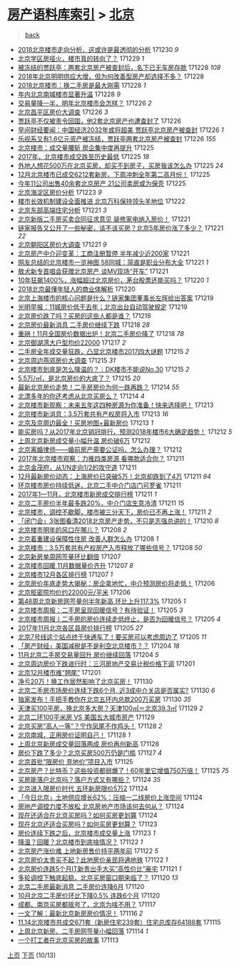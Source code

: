 [房产语料库索引](../../README.md)  > [北京](北京.md)
====
> [back](../README.md)

- [2018北京楼市走向分析，这或许是最透彻的分析](http://jkwz.applinzi.com/ittc/7052801668435936273.html#2018%E5%8C%97%E4%BA%AC%E6%A5%BC%E5%B8%82%E8%B5%B0%E5%90%91%E5%88%86%E6%9E%90%EF%BC%8C%E8%BF%99%E6%88%96%E8%AE%B8%E6%98%AF%E6%9C%80%E9%80%8F%E5%BD%BB%E7%9A%84%E5%88%86%E6%9E%90) 171230 *9* 
- [北京学区房哑火，楼市真的转向了？](http://jkwz.applinzi.com/ittc/7052520627456443408.html#%E5%8C%97%E4%BA%AC%E5%AD%A6%E5%8C%BA%E6%88%BF%E5%93%91%E7%81%AB%EF%BC%8C%E6%A5%BC%E5%B8%82%E7%9C%9F%E7%9A%84%E8%BD%AC%E5%90%91%E4%BA%86%EF%BC%9F) 171229 *1* 
- [被冻结的贾跃亭：两套北京房产被查封后，名下已无车房存款](http://jkwz.applinzi.com/ittc/7052204419385394192.html#%E8%A2%AB%E5%86%BB%E7%BB%93%E7%9A%84%E8%B4%BE%E8%B7%83%E4%BA%AD%EF%BC%9A%E4%B8%A4%E5%A5%97%E5%8C%97%E4%BA%AC%E6%88%BF%E4%BA%A7%E8%A2%AB%E6%9F%A5%E5%B0%81%E5%90%8E%EF%BC%8C%E5%90%8D%E4%B8%8B%E5%B7%B2%E6%97%A0%E8%BD%A6%E6%88%BF%E5%AD%98%E6%AC%BE) 171228 *108* 
- [2018年北京明明供应大增，但为何改善型房产却选择不多？](http://jkwz.applinzi.com/ittc/7052111402532078608.html#2018%E5%B9%B4%E5%8C%97%E4%BA%AC%E6%98%8E%E6%98%8E%E4%BE%9B%E5%BA%94%E5%A4%A7%E5%A2%9E%EF%BC%8C%E4%BD%86%E4%B8%BA%E4%BD%95%E6%94%B9%E5%96%84%E5%9E%8B%E6%88%BF%E4%BA%A7%E5%8D%B4%E9%80%89%E6%8B%A9%E4%B8%8D%E5%A4%9A%EF%BC%9F) 171228  
- [2018北京楼市：换二手房是最大刚需](http://jkwz.applinzi.com/ittc/7052068205596509201.html#2018%E5%8C%97%E4%BA%AC%E6%A5%BC%E5%B8%82%EF%BC%9A%E6%8D%A2%E4%BA%8C%E6%89%8B%E6%88%BF%E6%98%AF%E6%9C%80%E5%A4%A7%E5%88%9A%E9%9C%80) 171228 *1* 
- [年内北京南城楼市显著升温](http://jkwz.applinzi.com/ittc/7052055988633338896.html#%E5%B9%B4%E5%86%85%E5%8C%97%E4%BA%AC%E5%8D%97%E5%9F%8E%E6%A5%BC%E5%B8%82%E6%98%BE%E8%91%97%E5%8D%87%E6%B8%A9) 171228 *9* 
- [交易量降一半，明年北京楼市会怎样？](http://jkwz.applinzi.com/ittc/7051500722942641168.html#%E4%BA%A4%E6%98%93%E9%87%8F%E9%99%8D%E4%B8%80%E5%8D%8A%EF%BC%8C%E6%98%8E%E5%B9%B4%E5%8C%97%E4%BA%AC%E6%A5%BC%E5%B8%82%E4%BC%9A%E6%80%8E%E6%A0%B7%EF%BC%9F) 171226 *2* 
- [北京昌平区房价大调查](http://jkwz.applinzi.com/ittc/7051472347498808337.html#%E5%8C%97%E4%BA%AC%E6%98%8C%E5%B9%B3%E5%8C%BA%E6%88%BF%E4%BB%B7%E5%A4%A7%E8%B0%83%E6%9F%A5) 171226 *3* 
- [贾跃亭不仅被责令回国，他2套北京房产也遭查封了](http://jkwz.applinzi.com/ittc/7051407440954786832.html#%E8%B4%BE%E8%B7%83%E4%BA%AD%E4%B8%8D%E4%BB%85%E8%A2%AB%E8%B4%A3%E4%BB%A4%E5%9B%9E%E5%9B%BD%EF%BC%8C%E4%BB%962%E5%A5%97%E5%8C%97%E4%BA%AC%E6%88%BF%E4%BA%A7%E4%B9%9F%E9%81%AD%E6%9F%A5%E5%B0%81%E4%BA%86) 171226  
- [早间财经要闻：中国经济2032年或将超美 贾跃亭北京房产被查封](http://jkwz.applinzi.com/ittc/7051310027325834256.html#%E6%97%A9%E9%97%B4%E8%B4%A2%E7%BB%8F%E8%A6%81%E9%97%BB%EF%BC%9A%E4%B8%AD%E5%9B%BD%E7%BB%8F%E6%B5%8E2032%E5%B9%B4%E6%88%96%E5%B0%86%E8%B6%85%E7%BE%8E+%E8%B4%BE%E8%B7%83%E4%BA%AD%E5%8C%97%E4%BA%AC%E6%88%BF%E4%BA%A7%E8%A2%AB%E6%9F%A5%E5%B0%81) 171226 *1* 
- [乐视系又有1.6亿元资产被冻结，贾跃亭两套北京房产被查封](http://jkwz.applinzi.com/ittc/7051296372941128720.html#%E4%B9%90%E8%A7%86%E7%B3%BB%E5%8F%88%E6%9C%891.6%E4%BA%BF%E5%85%83%E8%B5%84%E4%BA%A7%E8%A2%AB%E5%86%BB%E7%BB%93%EF%BC%8C%E8%B4%BE%E8%B7%83%E4%BA%AD%E4%B8%A4%E5%A5%97%E5%8C%97%E4%BA%AC%E6%88%BF%E4%BA%A7%E8%A2%AB%E6%9F%A5%E5%B0%81) 171226 *155* 
- [北京楼市：成交量腰斩 房企集中度再提升](http://jkwz.applinzi.com/ittc/7051052203735778321.html#%E5%8C%97%E4%BA%AC%E6%A5%BC%E5%B8%82%EF%BC%9A%E6%88%90%E4%BA%A4%E9%87%8F%E8%85%B0%E6%96%A9+%E6%88%BF%E4%BC%81%E9%9B%86%E4%B8%AD%E5%BA%A6%E5%86%8D%E6%8F%90%E5%8D%87) 171225  
- [2017年，北京楼市成交跌至历史最低](http://jkwz.applinzi.com/ittc/7051005137458299920.html#2017%E5%B9%B4%EF%BC%8C%E5%8C%97%E4%BA%AC%E6%A5%BC%E5%B8%82%E6%88%90%E4%BA%A4%E8%B7%8C%E8%87%B3%E5%8E%86%E5%8F%B2%E6%9C%80%E4%BD%8E) 171225 *18* 
- [外地人想花500万在北京买房，却买不到房子，买房我该怎么办](http://jkwz.applinzi.com/ittc/7050988610763883536.html#%E5%A4%96%E5%9C%B0%E4%BA%BA%E6%83%B3%E8%8A%B1500%E4%B8%87%E5%9C%A8%E5%8C%97%E4%BA%AC%E4%B9%B0%E6%88%BF%EF%BC%8C%E5%8D%B4%E4%B9%B0%E4%B8%8D%E5%88%B0%E6%88%BF%E5%AD%90%EF%BC%8C%E4%B9%B0%E6%88%BF%E6%88%91%E8%AF%A5%E6%80%8E%E4%B9%88%E5%8A%9E) 171225 *24* 
- [12月北京楼市已成交6212套新房，下周冲刺全年第二高月份！](http://jkwz.applinzi.com/ittc/7050965748522943504.html#12%E6%9C%88%E5%8C%97%E4%BA%AC%E6%A5%BC%E5%B8%82%E5%B7%B2%E6%88%90%E4%BA%A46212%E5%A5%97%E6%96%B0%E6%88%BF%EF%BC%8C%E4%B8%8B%E5%91%A8%E5%86%B2%E5%88%BA%E5%85%A8%E5%B9%B4%E7%AC%AC%E4%BA%8C%E9%AB%98%E6%9C%88%E4%BB%BD%EF%BC%81) 171225  
- [今年11公司出售40余套北京房产 21公司卖房或为保壳](http://jkwz.applinzi.com/ittc/7050940171485185040.html#%E4%BB%8A%E5%B9%B411%E5%85%AC%E5%8F%B8%E5%87%BA%E5%94%AE40%E4%BD%99%E5%A5%97%E5%8C%97%E4%BA%AC%E6%88%BF%E4%BA%A7+21%E5%85%AC%E5%8F%B8%E5%8D%96%E6%88%BF%E6%88%96%E4%B8%BA%E4%BF%9D%E5%A3%B3) 171225  
- [北京海淀区房价分析](http://jkwz.applinzi.com/ittc/7050394087625065488.html#%E5%8C%97%E4%BA%AC%E6%B5%B7%E6%B7%80%E5%8C%BA%E6%88%BF%E4%BB%B7%E5%88%86%E6%9E%90) 171223 *9* 
- [楼市长效机制建设全面推进 北京万科保持领头羊地位](http://jkwz.applinzi.com/ittc/7049848763760247825.html#%E6%A5%BC%E5%B8%82%E9%95%BF%E6%95%88%E6%9C%BA%E5%88%B6%E5%BB%BA%E8%AE%BE%E5%85%A8%E9%9D%A2%E6%8E%A8%E8%BF%9B+%E5%8C%97%E4%BA%AC%E4%B8%87%E7%A7%91%E4%BF%9D%E6%8C%81%E9%A2%86%E5%A4%B4%E7%BE%8A%E5%9C%B0%E4%BD%8D) 171222  
- [北京东部高端住宅分析](http://jkwz.applinzi.com/ittc/7049646948435362833.html#%E5%8C%97%E4%BA%AC%E4%B8%9C%E9%83%A8%E9%AB%98%E7%AB%AF%E4%BD%8F%E5%AE%85%E5%88%86%E6%9E%90) 171221 *3* 
- [北京新版二手房买卖合同征求意见 装修家电纳入房价！](http://jkwz.applinzi.com/ittc/7049619568094348305.html#%E5%8C%97%E4%BA%AC%E6%96%B0%E7%89%88%E4%BA%8C%E6%89%8B%E6%88%BF%E4%B9%B0%E5%8D%96%E5%90%88%E5%90%8C%E5%BE%81%E6%B1%82%E6%84%8F%E8%A7%81+%E8%A3%85%E4%BF%AE%E5%AE%B6%E7%94%B5%E7%BA%B3%E5%85%A5%E6%88%BF%E4%BB%B7%EF%BC%81) 171221  
- [链家报告又公开了一些秘密，该不该买房？北京5年房价涨了多少？](http://jkwz.applinzi.com/ittc/7049588111141504017.html#%E9%93%BE%E5%AE%B6%E6%8A%A5%E5%91%8A%E5%8F%88%E5%85%AC%E5%BC%80%E4%BA%86%E4%B8%80%E4%BA%9B%E7%A7%98%E5%AF%86%EF%BC%8C%E8%AF%A5%E4%B8%8D%E8%AF%A5%E4%B9%B0%E6%88%BF%EF%BC%9F%E5%8C%97%E4%BA%AC5%E5%B9%B4%E6%88%BF%E4%BB%B7%E6%B6%A8%E4%BA%86%E5%A4%9A%E5%B0%91%EF%BC%9F) 171221 *22* 
- [北京朝阳区房价大调查](http://jkwz.applinzi.com/ittc/7049555114971366417.html#%E5%8C%97%E4%BA%AC%E6%9C%9D%E9%98%B3%E5%8C%BA%E6%88%BF%E4%BB%B7%E5%A4%A7%E8%B0%83%E6%9F%A5) 171221 *9* 
- [北京房产中介迎变革：工商注册暂停 半年减少近200家](http://jkwz.applinzi.com/ittc/7049544968870298640.html#%E5%8C%97%E4%BA%AC%E6%88%BF%E4%BA%A7%E4%B8%AD%E4%BB%8B%E8%BF%8E%E5%8F%98%E9%9D%A9%EF%BC%9A%E5%B7%A5%E5%95%86%E6%B3%A8%E5%86%8C%E6%9A%82%E5%81%9C+%E5%8D%8A%E5%B9%B4%E5%87%8F%E5%B0%91%E8%BF%91200%E5%AE%B6) 171221  
- [网友总结的北京楼市一览神图 58同城：简直是职业分布大全](http://jkwz.applinzi.com/ittc/7049542156534940689.html#%E7%BD%91%E5%8F%8B%E6%80%BB%E7%BB%93%E7%9A%84%E5%8C%97%E4%BA%AC%E6%A5%BC%E5%B8%82%E4%B8%80%E8%A7%88%E7%A5%9E%E5%9B%BE+58%E5%90%8C%E5%9F%8E%EF%BC%9A%E7%AE%80%E7%9B%B4%E6%98%AF%E8%81%8C%E4%B8%9A%E5%88%86%E5%B8%83%E5%A4%A7%E5%85%A8) 171221 *1* 
- [敖犬新专首唱会获赠北京房产 谈MV现场“开车”](http://jkwz.applinzi.com/ittc/7049470450210440209.html#%E6%95%96%E7%8A%AC%E6%96%B0%E4%B8%93%E9%A6%96%E5%94%B1%E4%BC%9A%E8%8E%B7%E8%B5%A0%E5%8C%97%E4%BA%AC%E6%88%BF%E4%BA%A7+%E8%B0%88MV%E7%8E%B0%E5%9C%BA%E2%80%9C%E5%BC%80%E8%BD%A6%E2%80%9D) 171221  
- [10年狂飙1400%，涨幅超过北京房价，茅台股票还能买吗？](http://jkwz.applinzi.com/ittc/7049299931955725329.html#10%E5%B9%B4%E7%8B%82%E9%A3%991400%25%EF%BC%8C%E6%B6%A8%E5%B9%85%E8%B6%85%E8%BF%87%E5%8C%97%E4%BA%AC%E6%88%BF%E4%BB%B7%EF%BC%8C%E8%8C%85%E5%8F%B0%E8%82%A1%E7%A5%A8%E8%BF%98%E8%83%BD%E4%B9%B0%E5%90%97%EF%BC%9F) 171220 *1* 
- [2018北京最懂年轻人的商业体解析](http://jkwz.applinzi.com/ittc/7049179930833716241.html#2018%E5%8C%97%E4%BA%AC%E6%9C%80%E6%87%82%E5%B9%B4%E8%BD%BB%E4%BA%BA%E7%9A%84%E5%95%86%E4%B8%9A%E4%BD%93%E8%A7%A3%E6%9E%90) 171220  
- [北京上海楼市的核心问题是什么？链家集团董事长左晖给出答案](http://jkwz.applinzi.com/ittc/7048726013448553488.html#%E5%8C%97%E4%BA%AC%E4%B8%8A%E6%B5%B7%E6%A5%BC%E5%B8%82%E7%9A%84%E6%A0%B8%E5%BF%83%E9%97%AE%E9%A2%98%E6%98%AF%E4%BB%80%E4%B9%88%EF%BC%9F%E9%93%BE%E5%AE%B6%E9%9B%86%E5%9B%A2%E8%91%A3%E4%BA%8B%E9%95%BF%E5%B7%A6%E6%99%96%E7%BB%99%E5%87%BA%E7%AD%94%E6%A1%88) 171219  
- [光明早报：11城房价低于去年；北京出台自动驾驶规定](http://jkwz.applinzi.com/ittc/7048686571979539472.html#%E5%85%89%E6%98%8E%E6%97%A9%E6%8A%A5%EF%BC%9A11%E5%9F%8E%E6%88%BF%E4%BB%B7%E4%BD%8E%E4%BA%8E%E5%8E%BB%E5%B9%B4%EF%BC%9B%E5%8C%97%E4%BA%AC%E5%87%BA%E5%8F%B0%E8%87%AA%E5%8A%A8%E9%A9%BE%E9%A9%B6%E8%A7%84%E5%AE%9A) 171219  
- [北京房价跌了吗？买房的这些人都是谁？](http://jkwz.applinzi.com/ittc/7048566950312018961.html#%E5%8C%97%E4%BA%AC%E6%88%BF%E4%BB%B7%E8%B7%8C%E4%BA%86%E5%90%97%EF%BC%9F%E4%B9%B0%E6%88%BF%E7%9A%84%E8%BF%99%E4%BA%9B%E4%BA%BA%E9%83%BD%E6%98%AF%E8%B0%81%EF%BC%9F) 171218  
- [北京房价最新消息 二手房价继续下跌](http://jkwz.applinzi.com/ittc/7048385846112158737.html#%E5%8C%97%E4%BA%AC%E6%88%BF%E4%BB%B7%E6%9C%80%E6%96%B0%E6%B6%88%E6%81%AF+%E4%BA%8C%E6%89%8B%E6%88%BF%E4%BB%B7%E7%BB%A7%E7%BB%AD%E4%B8%8B%E8%B7%8C) 171218 *28* 
- [重磅！11月全国房价数据出炉！北京二手房价降了](http://jkwz.applinzi.com/ittc/7048348452008756241.html#%E9%87%8D%E7%A3%85%EF%BC%8111%E6%9C%88%E5%85%A8%E5%9B%BD%E6%88%BF%E4%BB%B7%E6%95%B0%E6%8D%AE%E5%87%BA%E7%82%89%EF%BC%81%E5%8C%97%E4%BA%AC%E4%BA%8C%E6%89%8B%E6%88%BF%E4%BB%B7%E9%99%8D%E4%BA%86) 171218 *78* 
- [北京御湖湾大户型均价22000](http://jkwz.applinzi.com/ittc/7047997376390759440.html#%E5%8C%97%E4%BA%AC%E5%BE%A1%E6%B9%96%E6%B9%BE%E5%A4%A7%E6%88%B7%E5%9E%8B%E5%9D%87%E4%BB%B722000) 171217 *2* 
- [二手房全年成交量狂跌，凸显北京楼市2017四大谜题](http://jkwz.applinzi.com/ittc/7047418983530103824.html#%E4%BA%8C%E6%89%8B%E6%88%BF%E5%85%A8%E5%B9%B4%E6%88%90%E4%BA%A4%E9%87%8F%E7%8B%82%E8%B7%8C%EF%BC%8C%E5%87%B8%E6%98%BE%E5%8C%97%E4%BA%AC%E6%A5%BC%E5%B8%822017%E5%9B%9B%E5%A4%A7%E8%B0%9C%E9%A2%98) 171215 *2* 
- [北京周边燕郊房价大调查](http://jkwz.applinzi.com/ittc/7047398519399253009.html#%E5%8C%97%E4%BA%AC%E5%91%A8%E8%BE%B9%E7%87%95%E9%83%8A%E6%88%BF%E4%BB%B7%E5%A4%A7%E8%B0%83%E6%9F%A5) 171215 *31* 
- [北京楼市到底是怎么降温的？︱DK楼市不能说No.30](http://jkwz.applinzi.com/ittc/7047315770793542672.html#%E5%8C%97%E4%BA%AC%E6%A5%BC%E5%B8%82%E5%88%B0%E5%BA%95%E6%98%AF%E6%80%8E%E4%B9%88%E9%99%8D%E6%B8%A9%E7%9A%84%EF%BC%9F%EF%B8%B1DK%E6%A5%BC%E5%B8%82%E4%B8%8D%E8%83%BD%E8%AF%B4No.30) 171215 *2* 
- [5.5万/㎡，是北京房价的大底了？](http://jkwz.applinzi.com/ittc/7047250411814126609.html#5.5%E4%B8%87%2F%E3%8E%A1%EF%BC%8C%E6%98%AF%E5%8C%97%E4%BA%AC%E6%88%BF%E4%BB%B7%E7%9A%84%E5%A4%A7%E5%BA%95%E4%BA%86%EF%BC%9F) 171215 *20* 
- [最新北京房价走势！二手房房价为何一跌再跌？](http://jkwz.applinzi.com/ittc/7046972182809281552.html#%E6%9C%80%E6%96%B0%E5%8C%97%E4%BA%AC%E6%88%BF%E4%BB%B7%E8%B5%B0%E5%8A%BF%EF%BC%81%E4%BA%8C%E6%89%8B%E6%88%BF%E6%88%BF%E4%BB%B7%E4%B8%BA%E4%BD%95%E4%B8%80%E8%B7%8C%E5%86%8D%E8%B7%8C%EF%BC%9F) 171214 *55* 
- [北漂多年的你还考虑从北京买房么？](http://jkwz.applinzi.com/ittc/7017689007679603729.html#%E5%8C%97%E6%BC%82%E5%A4%9A%E5%B9%B4%E7%9A%84%E4%BD%A0%E8%BF%98%E8%80%83%E8%99%91%E4%BB%8E%E5%8C%97%E4%BA%AC%E4%B9%B0%E6%88%BF%E4%B9%88%EF%BC%9F) 171214 *4* 
- [北京楼市新观察：未来五年这四种房源为你准备！快来选择吧！](http://jkwz.applinzi.com/ittc/7046606395200242704.html#%E5%8C%97%E4%BA%AC%E6%A5%BC%E5%B8%82%E6%96%B0%E8%A7%82%E5%AF%9F%EF%BC%9A%E6%9C%AA%E6%9D%A5%E4%BA%94%E5%B9%B4%E8%BF%99%E5%9B%9B%E7%A7%8D%E6%88%BF%E6%BA%90%E4%B8%BA%E4%BD%A0%E5%87%86%E5%A4%87%EF%BC%81%E5%BF%AB%E6%9D%A5%E9%80%89%E6%8B%A9%E5%90%A7%EF%BC%81) 171213  
- [北京楼市新消息：3.5万套共有产权房将入市](http://jkwz.applinzi.com/ittc/7046530559818335248.html#%E5%8C%97%E4%BA%AC%E6%A5%BC%E5%B8%82%E6%96%B0%E6%B6%88%E6%81%AF%EF%BC%9A3.5%E4%B8%87%E5%A5%97%E5%85%B1%E6%9C%89%E4%BA%A7%E6%9D%83%E6%88%BF%E5%B0%86%E5%85%A5%E5%B8%82) 171213 *16* 
- [北京及京周边最全！买房地图+最新房价](http://jkwz.applinzi.com/ittc/7046515519664948241.html#%E5%8C%97%E4%BA%AC%E5%8F%8A%E4%BA%AC%E5%91%A8%E8%BE%B9%E6%9C%80%E5%85%A8%EF%BC%81%E4%B9%B0%E6%88%BF%E5%9C%B0%E5%9B%BE%2B%E6%9C%80%E6%96%B0%E6%88%BF%E4%BB%B7) 171213 *1* 
- [能买房吗？从2017年北京销冠排行，预测2018年楼市6大确定趋势！](http://jkwz.applinzi.com/ittc/7046164802483782673.html#%E8%83%BD%E4%B9%B0%E6%88%BF%E5%90%97%EF%BC%9F%E4%BB%8E2017%E5%B9%B4%E5%8C%97%E4%BA%AC%E9%94%80%E5%86%A0%E6%8E%92%E8%A1%8C%EF%BC%8C%E9%A2%84%E6%B5%8B2018%E5%B9%B4%E6%A5%BC%E5%B8%826%E5%A4%A7%E7%A1%AE%E5%AE%9A%E8%B6%8B%E5%8A%BF%EF%BC%81) 171212 *5* 
- [上周北京新房成交量小幅升温 房价破6万](http://jkwz.applinzi.com/ittc/7046154117238490128.html#%E4%B8%8A%E5%91%A8%E5%8C%97%E4%BA%AC%E6%96%B0%E6%88%BF%E6%88%90%E4%BA%A4%E9%87%8F%E5%B0%8F%E5%B9%85%E5%8D%87%E6%B8%A9+%E6%88%BF%E4%BB%B7%E7%A0%B46%E4%B8%87) 171212  
- [北京离婚律师——婚前房产需要公证吗，怎么办理？](http://jkwz.applinzi.com/ittc/7046153780792394768.html#%E5%8C%97%E4%BA%AC%E7%A6%BB%E5%A9%9A%E5%BE%8B%E5%B8%88%E2%80%94%E2%80%94%E5%A9%9A%E5%89%8D%E6%88%BF%E4%BA%A7%E9%9C%80%E8%A6%81%E5%85%AC%E8%AF%81%E5%90%97%EF%BC%8C%E6%80%8E%E4%B9%88%E5%8A%9E%E7%90%86%EF%BC%9F) 171212  
- [2017年北京楼市观察：力推四类房源 看哪款适合你？](http://jkwz.applinzi.com/ittc/7045835244022793233.html#2017%E5%B9%B4%E5%8C%97%E4%BA%AC%E6%A5%BC%E5%B8%82%E8%A7%82%E5%AF%9F%EF%BC%9A%E5%8A%9B%E6%8E%A8%E5%9B%9B%E7%B1%BB%E6%88%BF%E6%BA%90+%E7%9C%8B%E5%93%AA%E6%AC%BE%E9%80%82%E5%90%88%E4%BD%A0%EF%BC%9F) 171211  
- [北京金茂府，从1/N走向1/2的攻守道](http://jkwz.applinzi.com/ittc/7045784819751978001.html#%E5%8C%97%E4%BA%AC%E9%87%91%E8%8C%82%E5%BA%9C%EF%BC%8C%E4%BB%8E1%2FN%E8%B5%B0%E5%90%911%2F2%E7%9A%84%E6%94%BB%E5%AE%88%E9%81%93) 171211  
- [12月最新房价动态：上海房价已突破5万！北京却跌到了4万](http://jkwz.applinzi.com/ittc/7045758773568734225.html#12%E6%9C%88%E6%9C%80%E6%96%B0%E6%88%BF%E4%BB%B7%E5%8A%A8%E6%80%81%EF%BC%9A%E4%B8%8A%E6%B5%B7%E6%88%BF%E4%BB%B7%E5%B7%B2%E7%AA%81%E7%A0%B45%E4%B8%87%EF%BC%81%E5%8C%97%E4%BA%AC%E5%8D%B4%E8%B7%8C%E5%88%B0%E4%BA%864%E4%B8%87) 171211 *94* 
- [环京楼市房价持续低迷，北京二手中介门店门可罗雀](http://jkwz.applinzi.com/ittc/7045758361545475088.html#%E7%8E%AF%E4%BA%AC%E6%A5%BC%E5%B8%82%E6%88%BF%E4%BB%B7%E6%8C%81%E7%BB%AD%E4%BD%8E%E8%BF%B7%EF%BC%8C%E5%8C%97%E4%BA%AC%E4%BA%8C%E6%89%8B%E4%B8%AD%E4%BB%8B%E9%97%A8%E5%BA%97%E9%97%A8%E5%8F%AF%E7%BD%97%E9%9B%80) 171211  
- [2017年1—11月，北京楼市新房成交排行榜](http://jkwz.applinzi.com/ittc/7045746302661428241.html#2017%E5%B9%B41%E2%80%9411%E6%9C%88%EF%BC%8C%E5%8C%97%E4%BA%AC%E6%A5%BC%E5%B8%82%E6%96%B0%E6%88%BF%E6%88%90%E4%BA%A4%E6%8E%92%E8%A1%8C%E6%A6%9C) 171211 *1* 
- [北京二手房价半年最多跌20%，中介门店生意冷清](http://jkwz.applinzi.com/ittc/7045726298868024337.html#%E5%8C%97%E4%BA%AC%E4%BA%8C%E6%89%8B%E6%88%BF%E4%BB%B7%E5%8D%8A%E5%B9%B4%E6%9C%80%E5%A4%9A%E8%B7%8C20%25%EF%BC%8C%E4%B8%AD%E4%BB%8B%E9%97%A8%E5%BA%97%E7%94%9F%E6%84%8F%E5%86%B7%E6%B8%85) 171211 *15* 
- [北京楼市，调控不歇脚，楼市被三分天下，房价已不再上涨！](http://jkwz.applinzi.com/ittc/7045601678424802320.html#%E5%8C%97%E4%BA%AC%E6%A5%BC%E5%B8%82%EF%BC%8C%E8%B0%83%E6%8E%A7%E4%B8%8D%E6%AD%87%E8%84%9A%EF%BC%8C%E6%A5%BC%E5%B8%82%E8%A2%AB%E4%B8%89%E5%88%86%E5%A4%A9%E4%B8%8B%EF%BC%8C%E6%88%BF%E4%BB%B7%E5%B7%B2%E4%B8%8D%E5%86%8D%E4%B8%8A%E6%B6%A8%EF%BC%81) 171211 *2* 
- [「闭门会」3张图看清2018北京房产走势，不只是志强总讲的！](http://jkwz.applinzi.com/ittc/7045598960205431824.html#%E3%80%8C%E9%97%AD%E9%97%A8%E4%BC%9A%E3%80%8D3%E5%BC%A0%E5%9B%BE%E7%9C%8B%E6%B8%852018%E5%8C%97%E4%BA%AC%E6%88%BF%E4%BA%A7%E8%B5%B0%E5%8A%BF%EF%BC%8C%E4%B8%8D%E5%8F%AA%E6%98%AF%E5%BF%97%E5%BC%BA%E6%80%BB%E8%AE%B2%E7%9A%84%EF%BC%81) 171210 *8* 
- [北京楼市明年的风口在哪儿？](http://jkwz.applinzi.com/ittc/7044817120657933329.html#%E5%8C%97%E4%BA%AC%E6%A5%BC%E5%B8%82%E6%98%8E%E5%B9%B4%E7%9A%84%E9%A3%8E%E5%8F%A3%E5%9C%A8%E5%93%AA%E5%84%BF%EF%BC%9F) 171208 *2* 
- [北京着重建设保障性住房 改善人群怎么办](http://jkwz.applinzi.com/ittc/7044758814757225488.html#%E5%8C%97%E4%BA%AC%E7%9D%80%E9%87%8D%E5%BB%BA%E8%AE%BE%E4%BF%9D%E9%9A%9C%E6%80%A7%E4%BD%8F%E6%88%BF+%E6%94%B9%E5%96%84%E4%BA%BA%E7%BE%A4%E6%80%8E%E4%B9%88%E5%8A%9E) 171208 *1* 
- [北京楼市：3.5万套共有产权房产入市释放了哪些信号？](http://jkwz.applinzi.com/ittc/7044705425440637969.html#%E5%8C%97%E4%BA%AC%E6%A5%BC%E5%B8%82%EF%BC%9A3.5%E4%B8%87%E5%A5%97%E5%85%B1%E6%9C%89%E4%BA%A7%E6%9D%83%E6%88%BF%E4%BA%A7%E5%85%A5%E5%B8%82%E9%87%8A%E6%94%BE%E4%BA%86%E5%93%AA%E4%BA%9B%E4%BF%A1%E5%8F%B7%EF%BC%9F) 171208 *50* 
- [北京新房单周网签量环比翻倍](http://jkwz.applinzi.com/ittc/7044395020700877841.html#%E5%8C%97%E4%BA%AC%E6%96%B0%E6%88%BF%E5%8D%95%E5%91%A8%E7%BD%91%E7%AD%BE%E9%87%8F%E7%8E%AF%E6%AF%94%E7%BF%BB%E5%80%8D) 171207  
- [北京楼市回暖 11月数据量价齐升](http://jkwz.applinzi.com/ittc/7044384458763928593.html#%E5%8C%97%E4%BA%AC%E6%A5%BC%E5%B8%82%E5%9B%9E%E6%9A%96+11%E6%9C%88%E6%95%B0%E6%8D%AE%E9%87%8F%E4%BB%B7%E9%BD%90%E5%8D%87) 171207 *8* 
- [北京楼市12月各区排行榜](http://jkwz.applinzi.com/ittc/7044208355378201616.html#%E5%8C%97%E4%BA%AC%E6%A5%BC%E5%B8%8212%E6%9C%88%E5%90%84%E5%8C%BA%E6%8E%92%E8%A1%8C%E6%A6%9C) 171207 *1* 
- [北京房价年底走势大揭秘：房企拿地忙，中介预测房价将走低！](http://jkwz.applinzi.com/ittc/7044032384654115856.html#%E5%8C%97%E4%BA%AC%E6%88%BF%E4%BB%B7%E5%B9%B4%E5%BA%95%E8%B5%B0%E5%8A%BF%E5%A4%A7%E6%8F%AD%E7%A7%98%EF%BC%9A%E6%88%BF%E4%BC%81%E6%8B%BF%E5%9C%B0%E5%BF%99%EF%BC%8C%E4%B8%AD%E4%BB%8B%E9%A2%84%E6%B5%8B%E6%88%BF%E4%BB%B7%E5%B0%86%E8%B5%B0%E4%BD%8E%EF%BC%81) 171206  
- [北京枢密院均价约22000元/平米](http://jkwz.applinzi.com/ittc/7043906778897581072.html#%E5%8C%97%E4%BA%AC%E6%9E%A2%E5%AF%86%E9%99%A2%E5%9D%87%E4%BB%B7%E7%BA%A622000%E5%85%83%2F%E5%B9%B3%E7%B1%B3) 171206  
- [第48周北京新房网签量创半年新高 环比上升117.3%](http://jkwz.applinzi.com/ittc/7043649255640663056.html#%E7%AC%AC48%E5%91%A8%E5%8C%97%E4%BA%AC%E6%96%B0%E6%88%BF%E7%BD%91%E7%AD%BE%E9%87%8F%E5%88%9B%E5%8D%8A%E5%B9%B4%E6%96%B0%E9%AB%98+%E7%8E%AF%E6%AF%94%E4%B8%8A%E5%8D%87117.3%25) 171205 *1* 
- [北京楼市周报：二手房呈现回暖信号？有待验证！](http://jkwz.applinzi.com/ittc/7043621787659666449.html#%E5%8C%97%E4%BA%AC%E6%A5%BC%E5%B8%82%E5%91%A8%E6%8A%A5%EF%BC%9A%E4%BA%8C%E6%89%8B%E6%88%BF%E5%91%88%E7%8E%B0%E5%9B%9E%E6%9A%96%E4%BF%A1%E5%8F%B7%EF%BC%9F%E6%9C%89%E5%BE%85%E9%AA%8C%E8%AF%81%EF%BC%81) 171205 *3* 
- [北京楼市周报丨二手房的房价连续走低终止，是否为回暖信号？](http://jkwz.applinzi.com/ittc/7043621787491894288.html#%E5%8C%97%E4%BA%AC%E6%A5%BC%E5%B8%82%E5%91%A8%E6%8A%A5%E4%B8%A8%E4%BA%8C%E6%89%8B%E6%88%BF%E7%9A%84%E6%88%BF%E4%BB%B7%E8%BF%9E%E7%BB%AD%E8%B5%B0%E4%BD%8E%E7%BB%88%E6%AD%A2%EF%BC%8C%E6%98%AF%E5%90%A6%E4%B8%BA%E5%9B%9E%E6%9A%96%E4%BF%A1%E5%8F%B7%EF%BC%9F) 171205 *4* 
- [2017年11月北京各区县房价排行榜](http://jkwz.applinzi.com/ittc/7043557511104300049.html#2017%E5%B9%B411%E6%9C%88%E5%8C%97%E4%BA%AC%E5%90%84%E5%8C%BA%E5%8E%BF%E6%88%BF%E4%BB%B7%E6%8E%92%E8%A1%8C%E6%A6%9C) 171205 *27* 
- [北京7号线这个站点终于快通车了！要买房可以考虑周边了](http://jkwz.applinzi.com/ittc/7043522600003699729.html#%E5%8C%97%E4%BA%AC7%E5%8F%B7%E7%BA%BF%E8%BF%99%E4%B8%AA%E7%AB%99%E7%82%B9%E7%BB%88%E4%BA%8E%E5%BF%AB%E9%80%9A%E8%BD%A6%E4%BA%86%EF%BC%81%E8%A6%81%E4%B9%B0%E6%88%BF%E5%8F%AF%E4%BB%A5%E8%80%83%E8%99%91%E5%91%A8%E8%BE%B9%E4%BA%86) 171205 *11* 
- [「房产财经」美国减税是不是利空北京楼市？？](http://jkwz.applinzi.com/ittc/7043156395338236945.html#%E3%80%8C%E6%88%BF%E4%BA%A7%E8%B4%A2%E7%BB%8F%E3%80%8D%E7%BE%8E%E5%9B%BD%E5%87%8F%E7%A8%8E%E6%98%AF%E4%B8%8D%E6%98%AF%E5%88%A9%E7%A9%BA%E5%8C%97%E4%BA%AC%E6%A5%BC%E5%B8%82%EF%BC%9F%EF%BC%9F) 171204 *18* 
- [11月北京二手房交易量回升 房价继续回落](http://jkwz.applinzi.com/ittc/7043144136570438672.html#11%E6%9C%88%E5%8C%97%E4%BA%AC%E4%BA%8C%E6%89%8B%E6%88%BF%E4%BA%A4%E6%98%93%E9%87%8F%E5%9B%9E%E5%8D%87+%E6%88%BF%E4%BB%B7%E7%BB%A7%E7%BB%AD%E5%9B%9E%E8%90%BD) 171204 *5* 
- [北京周边房价下跌进行时：三河房地产交易计税价格下调](http://jkwz.applinzi.com/ittc/7042162800036676625.html#%E5%8C%97%E4%BA%AC%E5%91%A8%E8%BE%B9%E6%88%BF%E4%BB%B7%E4%B8%8B%E8%B7%8C%E8%BF%9B%E8%A1%8C%E6%97%B6%EF%BC%9A%E4%B8%89%E6%B2%B3%E6%88%BF%E5%9C%B0%E4%BA%A7%E4%BA%A4%E6%98%93%E8%AE%A1%E7%A8%8E%E4%BB%B7%E6%A0%BC%E4%B8%8B%E8%B0%83) 171201  
- [北京12月楼市难“翘尾”](http://jkwz.applinzi.com/ittc/7041943457734591505.html#%E5%8C%97%E4%BA%AC12%E6%9C%88%E6%A5%BC%E5%B8%82%E9%9A%BE%E2%80%9C%E7%BF%98%E5%B0%BE%E2%80%9D) 171201  
- [净亏20万！换工作居然影响了北京买房！](http://jkwz.applinzi.com/ittc/7041874705705862160.html#%E5%87%80%E4%BA%8F20%E4%B8%87%EF%BC%81%E6%8D%A2%E5%B7%A5%E4%BD%9C%E5%B1%85%E7%84%B6%E5%BD%B1%E5%93%8D%E4%BA%86%E5%8C%97%E4%BA%AC%E4%B9%B0%E6%88%BF%EF%BC%81) 171130  
- [北京二手房市场房价连续下跌6个月, 近3成中介关店是否属实?](http://jkwz.applinzi.com/ittc/7041780467559302160.html#%E5%8C%97%E4%BA%AC%E4%BA%8C%E6%89%8B%E6%88%BF%E5%B8%82%E5%9C%BA%E6%88%BF%E4%BB%B7%E8%BF%9E%E7%BB%AD%E4%B8%8B%E8%B7%8C6%E4%B8%AA%E6%9C%88%2C+%E8%BF%913%E6%88%90%E4%B8%AD%E4%BB%8B%E5%85%B3%E5%BA%97%E6%98%AF%E5%90%A6%E5%B1%9E%E5%AE%9E%3F) 171130 *6* 
- [独家发布！手把手教你在北京五环内总款200万买房](http://jkwz.applinzi.com/ittc/7041666061768852497.html#%E7%8B%AC%E5%AE%B6%E5%8F%91%E5%B8%83%EF%BC%81%E6%89%8B%E6%8A%8A%E6%89%8B%E6%95%99%E4%BD%A0%E5%9C%A8%E5%8C%97%E4%BA%AC%E4%BA%94%E7%8E%AF%E5%86%85%E6%80%BB%E6%AC%BE200%E4%B8%87%E4%B9%B0%E6%88%BF) 171130 *35* 
- [天津买100平房，换北京多大房？天津100㎡＝北京39.3㎡](http://jkwz.applinzi.com/ittc/7041312137144697872.html#%E5%A4%A9%E6%B4%A5%E4%B9%B0100%E5%B9%B3%E6%88%BF%EF%BC%8C%E6%8D%A2%E5%8C%97%E4%BA%AC%E5%A4%9A%E5%A4%A7%E6%88%BF%EF%BC%9F%E5%A4%A9%E6%B4%A5100%E3%8E%A1%EF%BC%9D%E5%8C%97%E4%BA%AC39.3%E3%8E%A1) 171129 *2* 
- [北京二环100平米房 VS 美国五大城市房产](http://jkwz.applinzi.com/ittc/7041159103106253840.html#%E5%8C%97%E4%BA%AC%E4%BA%8C%E7%8E%AF100%E5%B9%B3%E7%B1%B3%E6%88%BF+VS+%E7%BE%8E%E5%9B%BD%E4%BA%94%E5%A4%A7%E5%9F%8E%E5%B8%82%E6%88%BF%E4%BA%A7) 171129  
- [北京买房“高人一等”？宁作凤尾不作鸡头！](http://jkwz.applinzi.com/ittc/7041056007629833233.html#%E5%8C%97%E4%BA%AC%E4%B9%B0%E6%88%BF%E2%80%9C%E9%AB%98%E4%BA%BA%E4%B8%80%E7%AD%89%E2%80%9D%EF%BC%9F%E5%AE%81%E4%BD%9C%E5%87%A4%E5%B0%BE%E4%B8%8D%E4%BD%9C%E9%B8%A1%E5%A4%B4%EF%BC%81) 171128 *2* 
- [北京南城，正用房价证明自己！](http://jkwz.applinzi.com/ittc/7040949628541862928.html#%E5%8C%97%E4%BA%AC%E5%8D%97%E5%9F%8E%EF%BC%8C%E6%AD%A3%E7%94%A8%E6%88%BF%E4%BB%B7%E8%AF%81%E6%98%8E%E8%87%AA%E5%B7%B1%EF%BC%81) 171128 *1* 
- [上周北京新房成交量回落两成 房价再创新高](http://jkwz.applinzi.com/ittc/7040901189749703697.html#%E4%B8%8A%E5%91%A8%E5%8C%97%E4%BA%AC%E6%96%B0%E6%88%BF%E6%88%90%E4%BA%A4%E9%87%8F%E5%9B%9E%E8%90%BD%E4%B8%A4%E6%88%90+%E6%88%BF%E4%BB%B7%E5%86%8D%E5%88%9B%E6%96%B0%E9%AB%98) 171128  
- [房价下跌了多少？北京买房500万仍是门槛](http://jkwz.applinzi.com/ittc/7040554307353576465.html#%E6%88%BF%E4%BB%B7%E4%B8%8B%E8%B7%8C%E4%BA%86%E5%A4%9A%E5%B0%91%EF%BC%9F%E5%8C%97%E4%BA%AC%E4%B9%B0%E6%88%BF500%E4%B8%87%E4%BB%8D%E6%98%AF%E9%97%A8%E6%A7%9B) 171127 *4* 
- [北京首批“限房价 竞地价”项目入市](http://jkwz.applinzi.com/ittc/7039971934857593873.html#%E5%8C%97%E4%BA%AC%E9%A6%96%E6%89%B9%E2%80%9C%E9%99%90%E6%88%BF%E4%BB%B7+%E7%AB%9E%E5%9C%B0%E4%BB%B7%E2%80%9D%E9%A1%B9%E7%9B%AE%E5%85%A5%E5%B8%82) 171125  
- [北京房产？比特币？这些投资都弱爆了！60年里它增值750万倍！](http://jkwz.applinzi.com/ittc/7039928759136814096.html#%E5%8C%97%E4%BA%AC%E6%88%BF%E4%BA%A7%EF%BC%9F%E6%AF%94%E7%89%B9%E5%B8%81%EF%BC%9F%E8%BF%99%E4%BA%9B%E6%8A%95%E8%B5%84%E9%83%BD%E5%BC%B1%E7%88%86%E4%BA%86%EF%BC%8160%E5%B9%B4%E9%87%8C%E5%AE%83%E5%A2%9E%E5%80%BC750%E4%B8%87%E5%80%8D%EF%BC%81) 171125 *75* 
- [买房能落户北京吗？落户方式又有哪些？](http://jkwz.applinzi.com/ittc/7039556632625808401.html#%E4%B9%B0%E6%88%BF%E8%83%BD%E8%90%BD%E6%88%B7%E5%8C%97%E4%BA%AC%E5%90%97%EF%BC%9F%E8%90%BD%E6%88%B7%E6%96%B9%E5%BC%8F%E5%8F%88%E6%9C%89%E5%93%AA%E4%BA%9B%EF%BC%9F) 171124 *35* 
- [北京进入限房价时代 五环新房限价5万2](http://jkwz.applinzi.com/ittc/7039524606107452432.html#%E5%8C%97%E4%BA%AC%E8%BF%9B%E5%85%A5%E9%99%90%E6%88%BF%E4%BB%B7%E6%97%B6%E4%BB%A3+%E4%BA%94%E7%8E%AF%E6%96%B0%E6%88%BF%E9%99%90%E4%BB%B75%E4%B8%872) 171124  
- [「今日北京」土地供应增长62%：压缩一二线房价上涨空间](http://jkwz.applinzi.com/ittc/7039520427775362064.html#%E3%80%8C%E4%BB%8A%E6%97%A5%E5%8C%97%E4%BA%AC%E3%80%8D%E5%9C%9F%E5%9C%B0%E4%BE%9B%E5%BA%94%E5%A2%9E%E9%95%BF62%25%EF%BC%9A%E5%8E%8B%E7%BC%A9%E4%B8%80%E4%BA%8C%E7%BA%BF%E6%88%BF%E4%BB%B7%E4%B8%8A%E6%B6%A8%E7%A9%BA%E9%97%B4) 171124  
- [房地产调控力度不放松 北京房地产市场该何去何从？](http://jkwz.applinzi.com/ittc/7039461181738189841.html#%E6%88%BF%E5%9C%B0%E4%BA%A7%E8%B0%83%E6%8E%A7%E5%8A%9B%E5%BA%A6%E4%B8%8D%E6%94%BE%E6%9D%BE+%E5%8C%97%E4%BA%AC%E6%88%BF%E5%9C%B0%E4%BA%A7%E5%B8%82%E5%9C%BA%E8%AF%A5%E4%BD%95%E5%8E%BB%E4%BD%95%E4%BB%8E%EF%BC%9F) 171124  
- [现在还适合在北京买房吗？如何买房更划算](http://jkwz.applinzi.com/ittc/7039415845212652560.html#%E7%8E%B0%E5%9C%A8%E8%BF%98%E9%80%82%E5%90%88%E5%9C%A8%E5%8C%97%E4%BA%AC%E4%B9%B0%E6%88%BF%E5%90%97%EF%BC%9F%E5%A6%82%E4%BD%95%E4%B9%B0%E6%88%BF%E6%9B%B4%E5%88%92%E7%AE%97) 171124  
- [现在北京还适合买房吗？如何买房更划算？](http://jkwz.applinzi.com/ittc/7039183226692699153.html#%E7%8E%B0%E5%9C%A8%E5%8C%97%E4%BA%AC%E8%BF%98%E9%80%82%E5%90%88%E4%B9%B0%E6%88%BF%E5%90%97%EF%BC%9F%E5%A6%82%E4%BD%95%E4%B9%B0%E6%88%BF%E6%9B%B4%E5%88%92%E7%AE%97%EF%BC%9F) 171123  
- [房价连续下跌之后，北京楼市成交量上涨](http://jkwz.applinzi.com/ittc/7039075825180214288.html#%E6%88%BF%E4%BB%B7%E8%BF%9E%E7%BB%AD%E4%B8%8B%E8%B7%8C%E4%B9%8B%E5%90%8E%EF%BC%8C%E5%8C%97%E4%BA%AC%E6%A5%BC%E5%B8%82%E6%88%90%E4%BA%A4%E9%87%8F%E4%B8%8A%E6%B6%A8) 171123 *1* 
- [降温？回暖？北京楼市到底啥情况？](http://jkwz.applinzi.com/ittc/7038758776436425744.html#%E9%99%8D%E6%B8%A9%EF%BC%9F%E5%9B%9E%E6%9A%96%EF%BC%9F%E5%8C%97%E4%BA%AC%E6%A5%BC%E5%B8%82%E5%88%B0%E5%BA%95%E5%95%A5%E6%83%85%E5%86%B5%EF%BC%9F) 171122 *1* 
- [北京房产涨价难 上地新房售价持平两年前](http://jkwz.applinzi.com/ittc/7038731517306602513.html#%E5%8C%97%E4%BA%AC%E6%88%BF%E4%BA%A7%E6%B6%A8%E4%BB%B7%E9%9A%BE+%E4%B8%8A%E5%9C%B0%E6%96%B0%E6%88%BF%E5%94%AE%E4%BB%B7%E6%8C%81%E5%B9%B3%E4%B8%A4%E5%B9%B4%E5%89%8D) 171122 *5* 
- [北京房价太贵买不起？此地房价亲民将通地铁](http://jkwz.applinzi.com/ittc/7038703956786676753.html#%E5%8C%97%E4%BA%AC%E6%88%BF%E4%BB%B7%E5%A4%AA%E8%B4%B5%E4%B9%B0%E4%B8%8D%E8%B5%B7%EF%BC%9F%E6%AD%A4%E5%9C%B0%E6%88%BF%E4%BB%B7%E4%BA%B2%E6%B0%91%E5%B0%86%E9%80%9A%E5%9C%B0%E9%93%81) 171122 *1* 
- [北京房价连跌5个月IT新贵出手大买“高性价比”豪宅](http://jkwz.applinzi.com/ittc/7038227093970748432.html#%E5%8C%97%E4%BA%AC%E6%88%BF%E4%BB%B7%E8%BF%9E%E8%B7%8C5%E4%B8%AA%E6%9C%88IT%E6%96%B0%E8%B4%B5%E5%87%BA%E6%89%8B%E5%A4%A7%E4%B9%B0%E2%80%9C%E9%AB%98%E6%80%A7%E4%BB%B7%E6%AF%94%E2%80%9D%E8%B1%AA%E5%AE%85) 171121 *1* 
- [多轮调控下触底起稳，北京买房窗口期来临了？](http://jkwz.applinzi.com/ittc/7038115177642329104.html#%E5%A4%9A%E8%BD%AE%E8%B0%83%E6%8E%A7%E4%B8%8B%E8%A7%A6%E5%BA%95%E8%B5%B7%E7%A8%B3%EF%BC%8C%E5%8C%97%E4%BA%AC%E4%B9%B0%E6%88%BF%E7%AA%97%E5%8F%A3%E6%9C%9F%E6%9D%A5%E4%B8%B4%E4%BA%86%EF%BC%9F) 171120 *13* 
- [北京二手房最新消息 二手房价连降6月](http://jkwz.applinzi.com/ittc/7037995846589760528.html#%E5%8C%97%E4%BA%AC%E4%BA%8C%E6%89%8B%E6%88%BF%E6%9C%80%E6%96%B0%E6%B6%88%E6%81%AF+%E4%BA%8C%E6%89%8B%E6%88%BF%E4%BB%B7%E8%BF%9E%E9%99%8D6%E6%9C%88) 171120  
- [10月北京二手房价环比下降0.5% 连跌6个月](http://jkwz.applinzi.com/ittc/7037992210061067281.html#10%E6%9C%88%E5%8C%97%E4%BA%AC%E4%BA%8C%E6%89%8B%E6%88%BF%E4%BB%B7%E7%8E%AF%E6%AF%94%E4%B8%8B%E9%99%8D0.5%25+%E8%BF%9E%E8%B7%8C6%E4%B8%AA%E6%9C%88) 171120  
- [成都、南京买房都摇号了，北京为啥不用？](http://jkwz.applinzi.com/ittc/7036831014544999440.html#%E6%88%90%E9%83%BD%E3%80%81%E5%8D%97%E4%BA%AC%E4%B9%B0%E6%88%BF%E9%83%BD%E6%91%87%E5%8F%B7%E4%BA%86%EF%BC%8C%E5%8C%97%E4%BA%AC%E4%B8%BA%E5%95%A5%E4%B8%8D%E7%94%A8%EF%BC%9F) 171117  
- [一文了解：最新北京新房房价情况！](http://jkwz.applinzi.com/ittc/7036615354430784528.html#%E4%B8%80%E6%96%87%E4%BA%86%E8%A7%A3%EF%BC%9A%E6%9C%80%E6%96%B0%E5%8C%97%E4%BA%AC%E6%96%B0%E6%88%BF%E6%88%BF%E4%BB%B7%E6%83%85%E5%86%B5%EF%BC%81) 171116 *2* 
- [11.14北京楼市共成交671套（新房住宅239套）住宅总库存64188套](http://jkwz.applinzi.com/ittc/7036095041683063824.html#11.14%E5%8C%97%E4%BA%AC%E6%A5%BC%E5%B8%82%E5%85%B1%E6%88%90%E4%BA%A4671%E5%A5%97%EF%BC%88%E6%96%B0%E6%88%BF%E4%BD%8F%E5%AE%85239%E5%A5%97%EF%BC%89%E4%BD%8F%E5%AE%85%E6%80%BB%E5%BA%93%E5%AD%9864188%E5%A5%97) 171115  
- [上周北京新房、二手房网签量小幅回落](http://jkwz.applinzi.com/ittc/7035727932977316880.html#%E4%B8%8A%E5%91%A8%E5%8C%97%E4%BA%AC%E6%96%B0%E6%88%BF%E3%80%81%E4%BA%8C%E6%89%8B%E6%88%BF%E7%BD%91%E7%AD%BE%E9%87%8F%E5%B0%8F%E5%B9%85%E5%9B%9E%E8%90%BD) 171114 *1* 
- [一个打工者在北京买房的故事](http://jkwz.applinzi.com/ittc/7035469675692033040.html#%E4%B8%80%E4%B8%AA%E6%89%93%E5%B7%A5%E8%80%85%E5%9C%A8%E5%8C%97%E4%BA%AC%E4%B9%B0%E6%88%BF%E7%9A%84%E6%95%85%E4%BA%8B) 171113  


 [上页](北京11.md) [下页](北京9.md)          (10/13)